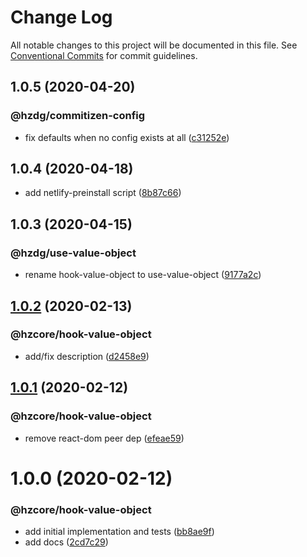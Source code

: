# Change Log

All notable changes to this project will be documented in this file.
See [Conventional Commits](https://conventionalcommits.org) for commit guidelines.

## 1.0.5 (2020-04-20)


### @hzdg/commitizen-config

* fix defaults when no config exists at all ([c31252e](https://github.com/hzdg/hz-core/commit/c31252e))


## 1.0.4 (2020-04-18)


* add netlify-preinstall script ([8b87c66](https://github.com/hzdg/hz-core/commit/8b87c66))


## 1.0.3 (2020-04-15)


### @hzdg/use-value-object

* rename hook-value-object to use-value-object ([9177a2c](https://github.com/hzdg/hz-core/commit/9177a2c))


## [1.0.2](https://github.com/hzdg/hz-core/compare/@hzcore/hook-value-object@1.0.1...@hzcore/hook-value-object@1.0.2) (2020-02-13)


### @hzcore/hook-value-object

* add/fix description ([d2458e9](https://github.com/hzdg/hz-core/commit/d2458e9))


## [1.0.1](https://github.com/hzdg/hz-core/compare/@hzcore/hook-value-object@1.0.0...@hzcore/hook-value-object@1.0.1) (2020-02-12)


### @hzcore/hook-value-object

* remove react-dom peer dep ([efeae59](https://github.com/hzdg/hz-core/commit/efeae59))


# 1.0.0 (2020-02-12)


### @hzcore/hook-value-object

* add initial implementation and tests ([bb8ae9f](https://github.com/hzdg/hz-core/commit/bb8ae9f))
* add docs ([2cd7c29](https://github.com/hzdg/hz-core/commit/2cd7c29))
